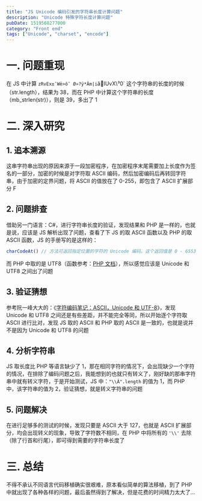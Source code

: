 ```yaml
---
title: "JS Unicode 编码引发的字符串长度计算问题"
description: "Unicode 特殊字符长度计算问题"
pubDate: 1519568277000
category: "Front end"
tags: ["Unicode", "charset", "encode"]
---
```


# 一. 问题重现

在 JS 中计算 `zRvEx±¯Wë>ô¯ Ø»?ÿ*Âm|i`ãIUvX\\³0` 这个字符串的长度的时候（str.length），结果为 38，而在 PHP 中计算这个字符串的长度（mb_strlen(str)），则是 39，多出了 1

# 二. 深入研究

## 1. 追本溯源

这串字符串出现的原因来源于一段加密程序，在加密程序末尾需要加上长度作为签名的一部分，加密的时候是对字符取 ASCII 编码，然后加密编码后再转回字符串，由于加密的定界问题，将 ASCII 的值放在了 0-255，即包含了 ASCII 扩展部分 F

## 2. 问题排查

借助另一门语言：C#，进行字符串长度的验证，发现结果和 PHP 是一样的，也就是说，应该是 JS 解析出现了问题，查看了下 JS 的取 ASCII 函数以及 PHP 的取 ASCII 函数，JS 的手册写的是这样的：

```js
charCodeAt() // 方法可返回指定位置的字符的 Unicode 编码。这个返回值是 0 - 65535 之间的整数。
```

而 PHP 中取的是 UTF8（函数参考：[PHP 文档](http://php.net/manual/zh/function.ord.php#109812)），所以感觉应该是 Unicode 和 UTF8 之间出了问题

## 3. 验证猜想

参考阮一峰大大的：《[字符编码笔记：ASCII，Unicode 和 UTF-8](http://www.ruanyifeng.com/blog/2007/10/ascii_unicode_and_utf-8.html)》，发现 Unicode 和 UTF8 之间还是有些差距，并不能完全等同，所以开始逐个字符取 ASCII 进行比对，发现 JS 取的 ASCII 和 PHP 取的 ASCII 是一致的，也就是说并不是因为 Unicode 和 UTF8 的问题

## 4. 分析字符串

JS 取长度比 PHP 等语言缺少了 1，那在相同字符的情况下，会出现缺少一个字符的情况，在排除了编码问题之后，我能想到的也就只有转义了，刚好缺的那串字符串中就有转义字符，于是开始测试，JS 中：`"\\Â".length` 的值为 1，而 PHP 中，该字符串的值为 2，验证猜想，就是转义字符串的问题

## 5. 问题解决

在进行足够多的测试的时候，发现只要是 ASCII 大于 127，也就是 ASCII 扩展部分，均会出现转义的现象，导致了字符数不相同，在 PHP 中将所有的 `'\\'` 去除（除了行首和行尾），即可得到需要的字符串长度了

# 三. 总结

不得不承认不同语言代码移植确实很艰难，原本看似简单的算法移植，到了 PHP 中就出现了各种各样的问题，最后虽然得到了解决，但是花费的时间精力太大了...
